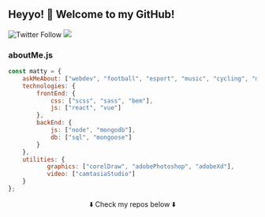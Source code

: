 ## Heyyo! 👋 Welcome to my GitHub! 

![Twitter Follow](https://img.shields.io/twitter/follow/mhudyx?style=social)
![](https://visitor-badge.glitch.me/badge?page_id=mhq260.mhq260)

### aboutMe.js

```javascript
const matty = {
    askMeAbout: ["webdev", "football", "esport", "music", "cycling", "mountains"],
    technologies: {
        frontEnd: {
            css: ["scss", "sass", "bem"],
            js: ["react", "vue"]
        },
        backEnd: {
            js: ["node", "mongodb"],
            db: ["sql", "mongoose"]
        }
    },
    utilities: {
           graphics: ["corelDraw", "adobePhotoshop", "adobeXd"],
           video: ["camtasiaStudio"]
    }
};
```
<p align="center">
⬇️ Check my repos below ⬇️ 
</p>
